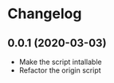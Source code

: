 # Changelog

0.0.1 (2020-03-03)
------------------

- Make the script intallable
- Refactor the origin script
